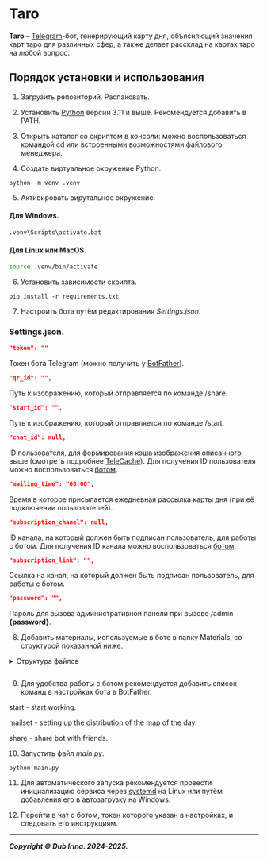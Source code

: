# Taro
**Taro** – [Telegram](https://telegram.org)-бот, генерирующий карту дня, объясняющий значения карт таро для различных сфер, а также делает рассклад на картах таро на любой вопрос.

## Порядок установки и использования
1. Загрузить репозиторий. Распаковать.

2. Установить [Python](https://www.python.org/downloads/) версии 3.11 и выше. Рекомендуется добавить в PATH.

3. Открыть каталог со скриптом в консоли: можно воспользоваться командой cd или встроенными возможностями файлового менеджера.

4. Создать виртуальное окружение Python.

```
python -m venv .venv
```

5. Активировать вирутальное окружение.

#### Для Windows.
    
```shell
.venv\Scripts\activate.bat
```

#### Для Linux или MacOS.

```bash
source .venv/bin/activate
```

6. Установить зависимости скрипта.

```
pip install -r requirements.txt
```

7. Настроить бота путём редактирования _Settings.json_.

### Settings.json.

```JSON
"token": ""
```

Токен бота Telegram (можно получить у [BotFather](https://t.me/BotFather)).

```JSON
"qr_id": "",
```

Путь к изображению, который отправляется по команде /share.

```JSON
"start_id": "",
```

Путь к изображению, который отправляется по команде /start.

```JSON
"chat_id": null, 
```

ID пользователя, для формирования кэша изображения описанного выше (смотреть подробнее [TeleCache](https://github.com/DUB1401/dublib/blob/main/docs/TelebotUtils/Cache.md)).
Для получения ID пользователя можно воспользоваться [ботом](https://t.me/chat_id_echo_bot).


```JSON
"mailing_time": "08:00", 
```

Время в которое присылается ежедневная рассылка карты дня (при её подключении пользователей).

```JSON
"subscription_chanel": null, 
```

ID канала, на который должен быть подписан пользователь, для работы с ботом.
Для получения ID канала можно воспользоваться [ботом](https://t.me/chat_id_echo_bot).

```JSON
"subscription_link": "", 
```

Ссылка на канал, на который должен быть подписан пользователь, для работы с ботом.

```JSON
"password": "", 
```

Пароль для вызова административной панели при вызове /admin **{password}**.


8. Добавить материалы, используемые в боте в папку Materials, со структурой показанной ниже.
<details>
<summary>Структура файлов<p></p></summary> 

```html
.
└── Materials/
    ├── Layouts/
    │   ├── 1 комплект/
    │   │   ├── 1.jpg <!-- Изображение трёх закрытых карт, далее карты поочерёдно открываются в следующих изображениях -->
    │   │   ├── ...
    │   │   ├── 4.jpg
    │   │   └── cards.json <!-- Список из названий карт, использующихся в этом комплекте -->
    │   ├── 2 комплект
    │   └── ...
    ├── Photo /
    │   ├── 18.01.2025.jpg <!-- Карта дня -->
    │   ├── 19.01.2025.jpg
    │   └── ...
    ├── Text /
    │   ├── 18.01.2025.txt <!-- Текст карты дня -->
    │   ├── 19.01.2025.txt
    │   └── ...
    └── Values/
        ├── Arcanas/
        │   ├── 0. Шут/
        │   │   ├── 1.txt <!--Текст общее значение для карты шута -->
        │   │   ├── 2.txt <!--Текст личностное состояние для карты шута -->
        │   │   ├── 3.txt <!--Текст на глубоком уровне для карты шута -->
        │   │   ├── 4.txt <!--Текст в работе и карьере для карты шута -->
        │   │   ├── 5.txt <!--Текст в финансах для карты шута -->
        │   │   ├── 6.txt <!--Текст в любовной сфере для карты шута -->
        │   │   ├── 7.txt <!--Текст состояние здоровья для карты шута -->
        │   │   ├── 8.txt <!--Текст перевернутая карта для карты шута -->
        │   │   └── image.jpg <!-- Карта шута -->
        │   ├── I. Маг/
        │   │   └── ...
        │   ├── II. Жрица
        │   ├── III. Императрица
        │   ├── IV. Император
        │   ├── IX. Отшельник
        │   ├── V. Жрец
        │   ├── VI. Влюбленные
        │   ├── VII. Колесница
        │   ├── VIII. Справедливость
        │   ├── X. Фортуна
        │   ├── XI. Сила
        │   ├── XII. Повешенный
        │   ├── XIII. Смерть
        │   ├── XIV. Умеренность
        │   ├── XIX. Солнце
        │   ├── XV. Дьявол
        │   ├── XVI. Башня
        │   ├── XVII. Звезда
        │   ├── XVIII. Луна
        │   ├── XX. Суд
        │   └── XXI. Мир
        ├── Cups/
        │   ├── 1. Туз кубков/
        │   │   ├── 1.txt
        │   │   ├── ...
        │   │   ├── 8.txt
        │   │   └── image.jpg
        │   ├── 2. Двойка кубков/
        │   │   └── ...
        │   ├── ...
        │   ├── 10. Десятка кубков
        │   ├── 11. Паж кубков
        │   ├── 12. Рыцарь кубков
        │   ├── 13. Королева кубков
        │   └── 14. Король кубков
        ├── Pentacles/
        │   ├── 1. Туз пентаклей/
        │   │   ├── 1.txt
        │   │   ├── ...
        │   │   ├── 8.txt
        │   │   └── image.jpg
        │   ├── 2. Двойка пентаклей/
        │   │   └── ...
        │   ├── ...
        │   ├── 10. Десятка пентаклей
        │   ├── ...
        │   └── 14. Король пентаклей
        ├── Swords/
        │   ├── 1. Туз мечей/
        │   │   ├── 1.txt
        │   │   ├── ...
        │   │   ├── 8.txt
        │   │   └── image.jpg
        │   ├── 2. Двойка мечей/
        │   │   └── ...
        │   ├── ...
        │   ├── 10. Десятка мечей
        │   ├── ...
        │   └── 14. Король мечей
        └── Wands/
            ├── 1. Туз жезлов/
            │   ├── 1.txt
            │   ├── ...
            │   ├── 8.txt
            │   └── image.jpg
            ├── 2. Двойка жезлов/
            │   └── ...
            ├── ...
            ├── 10. Десятка жезлов
            ├── ...
            └── 14. Король жезлов
```
</details>

9. Для удобства работы с ботом рекомендуется добавить список команд в настройках бота в BotFather.
   
start - start working.

mailset - setting up the distribution of the map of the day.

share - share bot with friends.

10. Запустить файл _main.py_.

```
python main.py
```

11. Для автоматического запуска рекомендуется провести инициализацию сервиса через [systemd](systemd/README.md) на Linux или путём добавления его в автозагрузку на Windows.

12. Перейти в чат с ботом, токен которого указан в настройках, и следовать его инструкциям.

---
**_Copyright © Dub Irina. 2024-2025._**
